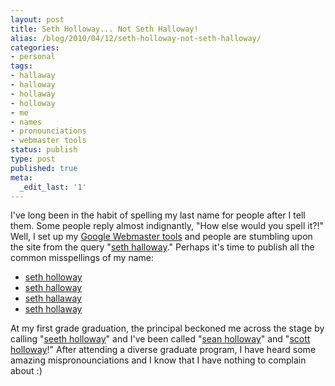 ```yaml
---
layout: post
title: Seth Holloway... Not Seth Halloway!
alias: /blog/2010/04/12/seth-holloway-not-seth-halloway/
categories:
- personal
tags:
- hallaway
- halloway
- hollaway
- holloway
- me
- names
- pronounciations
- webmaster tools
status: publish
type: post
published: true
meta:
  _edit_last: '1'
---
```

I've long been in the habit of spelling my last name for people after I tell them. Some people reply almost indignantly, "How else would you spell it?!" Well, I set up my <a title="Google Webmaster Tools" href="https://www.google.com/webmasters/tools/home?hl=en" target="_blank">Google Webmaster tools</a> and people are stumbling upon the site from the query "<a title="Seth Holloway Dot Com" href="http://www.sethholloway.com/" target="_blank">seth halloway</a>." Perhaps it's time to publish all the common misspellings of my name:

 * <a title="Seth Holloway Dot Com" href="http://www.sethholloway.com/" target="_blank">seth holloway</a>
 * <a title="Seth Holloway Dot Com" href="http://www.sethholloway.com/" target="_blank">seth halloway</a>
 * <a title="Seth Holloway Dot Com" href="http://www.sethholloway.com/" target="_blank">seth hallaway</a>
 * <a title="Seth Holloway Dot Com" href="http://www.sethholloway.com/" target="_blank">seth hollaway</a>

At my first grade graduation, the principal beckoned me across the stage by calling "<a title="Seth Holloway Dot Com" href="http://www.sethholloway.com/" target="_blank">seeth holloway</a>" and I've been called "<a title="Seth Holloway Dot Com" href="http://www.sethholloway.com/" target="_blank">sean holloway</a>" and "<a title="Seth Holloway Dot Com" href="http://www.sethholloway.com/" target="_blank">scott holloway</a>!" After attending a diverse graduate program, I have heard some amazing mispronounciations and I know that I have nothing to complain about :)
